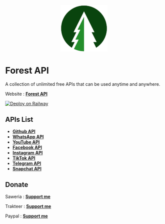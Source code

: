 <p align="center"><img src="forestapi.png" width="150" alt="Forest API"></p>

# Forest API
A collection of unlimited free APIs that can be used anytime and anywhere.

Website : **[Forest API](https://forestapi.up.railway.app)**

[![Deploy on Railway](https://railway.app/button.svg)](https://railway.app/?referralCode=rioagungpurnomo)

## APIs List
- **[Github API](https://forestapi.up.railway.app/api/github)**
- **[WhatsApp API](https://forestapi.up.railway.app/api/whatsapp)**
- **[YouTube API](https://forestapi.up.railway.app/api/youtube)**
- **[Facebook API](https://forestapi.up.railway.app/api/facebook)**
- **[Instagram API](https://forestapi.up.railway.app/api/instagram)**
- **[TikTok API](https://forestapi.up.railway.app/api/tiktok)**
- **[Telegram API](https://forestapi.up.railway.app/api/telegram)**
- **[Snapchat API](https://forestapi.up.railway.app/api/snapchat)**

## Donate
Saweria : **[Support me](https://saweria.co/rioagungpurnomo)**

Trakteer : **[Support me](https://trakteer.id/rioagungpurnomo)**

Paypal : **[Support me](https://www.paypal.me/RioDev)**

